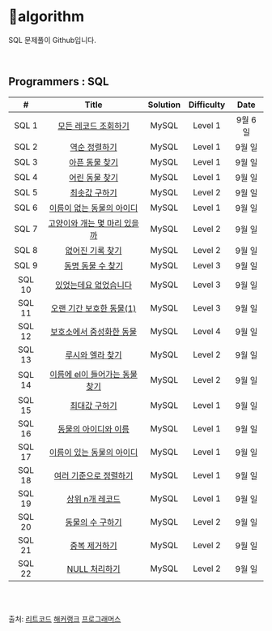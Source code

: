 # :cactus:algorithm
SQL 문제풀이 Github입니다.  


<br/>


## Programmers : SQL

| # | Title          | Solution | Difficulty | Date     |
| :---: | :------------: | :------: | :----: | :------: |
| SQL 1 | [모든 레코드 조회하기]() | MySQL | Level 1 | 9월 6일 |
| SQL 2 | [역순 정렬하기]() | MySQL | Level 1 | 9월 일 |
| SQL 3 | [아픈 동물 찾기]() | MySQL | Level 1 | 9월 일 |
| SQL 4 | [어린 동물 찾기]() | MySQL | Level 1 | 9월 일 |
| SQL 5 | [최솟값 구하기]() | MySQL | Level 2 | 9월 일 |
| SQL 6 | [이름이 없는 동물의 아이디]() | MySQL | Level 1 | 9월 일 |
| SQL 7 | [고양이와 개는 몇 마리 있을까]() | MySQL | Level 2 | 9월 일 |
| SQL 8 | [없어진 기록 찾기]() | MySQL | Level 2 | 9월 일 |
| SQL 9 | [동명 동물 수 찾기]() | MySQL | Level 3 | 9월 일 |
| SQL 10 | [있었는데요 없었습니다]() | MySQL | Level 3 | 9월 일 |
| SQL 11 | [오랜 기간 보호한 동물(1)]() | MySQL | Level 3 | 9월 일 |
| SQL 12 | [보호소에서 중성화한 동물]() | MySQL | Level 4 | 9월 일 |
| SQL 13 | [루시와 엘라 찾기]() | MySQL | Level 2 | 9월 일 |
| SQL 14 | [이름에 el이 들어가는 동물 찾기]() | MySQL | Level 2 | 9월 일 |
| SQL 15 | [최대값 구하기]() | MySQL | Level 1 | 9월 일 |
| SQL 16 | [동물의 아이디와 이름]() | MySQL | Level 1 | 9월 일 |
| SQL 17 | [이름이 있는 동물의 아이디]() | MySQL | Level 1 | 9월 일 |
| SQL 18 | [여러 기준으로 정렬하기]() | MySQL | Level 1 | 9월 일 |
| SQL 19 | [상위 n개 레코드]() | MySQL | Level 1 | 9월 일 |
| SQL 20 | [동물의 수 구하기]() | MySQL | Level 2 | 9월 일 |
| SQL 21 | [중복 제거하기]() | MySQL | Level 2 | 9월 일 |
| SQL 22 | [NULL 처리하기]() | MySQL | Level 2 | 9월 일 |

<br><br>

출처: 
[리트코드](https://leetcode.com/problemset/database/)
[해커랭크](https://www.hackerrank.com/domains/sql)
[프로그래머스](https://programmers.co.kr/learn/challenges?tab=sql_practice_kit)
